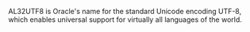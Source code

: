 AL32UTF8 is Oracle's name for the standard Unicode encoding UTF-8, which enables universal support for virtually all languages of the world. 